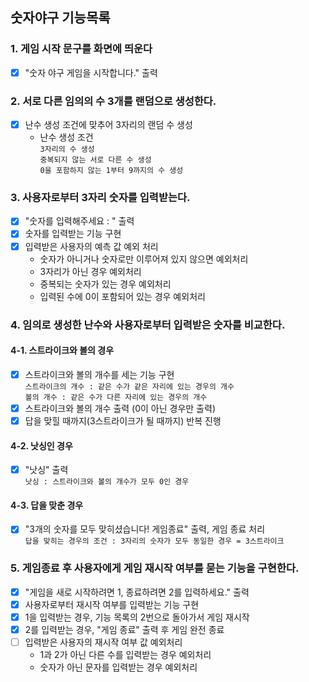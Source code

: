 ## 숫자야구 기능목록


### 1. 게임 시작 문구를 화면에 띄운다
  - [X] "숫자 야구 게임을 시작합니다." 출력


### 2. 서로 다른 임의의 수 3개를 랜덤으로 생성한다.
  - [X] 난수 생성 조건에 맞추어 3자리의 랜덤 수 생성
    - 난수 생성 조건
    <br>`3자리의 수 생성`
    <br>`중복되지 않는 서로 다른 수 생성`
    <br>`0을 포함하지 않는 1부터 9까지의 수 생성`


### 3. 사용자로부터 3자리 숫자를 입력받는다.
  - [X] "숫자를 입력해주세요 : " 출력
  - [X] 숫자를 입력받는 기능 구현
  - [X] 입력받은 사용자의 예측 값 예외 처리 
    - 숫자가 아니거나 숫자로만 이루어져 있지 않으면 예외처리
    - 3자리가 아닌 경우 예외처리
    - 중복되는 숫자가 있는 경우 예외처리
    - 입력된 수에 0이 포함되어 있는 경우 예외처리


### 4. 임의로 생성한 난수와 사용자로부터 입력받은 숫자를 비교한다.

#### 4-1. 스트라이크와 볼의 경우
  - [X] 스트라이크와 볼의 개수를 세는 기능 구현
    <br>`스트라이크의 개수 : 같은 수가 같은 자리에 있는 경우의 개수`
    <br>`볼의 개수 : 같은 수가 다른 자리에 있는 경우의 개수`
  - [X] 스트라이크와 볼의 개수 출력 (0이 아닌 경우만 출력)
  - [X] 답을 맞힐 때까지(3스트라이크가 될 때까지) 반복 진행

#### 4-2. 낫싱인 경우
  - [X] "낫싱" 출력
    <br>`낫싱 : 스트라이크와 볼의 개수가 모두 0인 경우`

#### 4-3. 답을 맞춘 경우
  - [X] "3개의 숫자를 모두 맞히셨습니다! 게임종료" 출력, 게임 종료 처리
    <br>`답을 맞히는 경우의 조건 : 3자리의 숫자가 모두 동일한 경우 = 3스트라이크`


### 5. 게임종료 후 사용자에게 게임 재시작 여부를 묻는 기능을 구현한다.
  - [X] "게임을 새로 시작하려면 1, 종료하려면 2를 입력하세요." 출력
  - [X] 사용자로부터 재시작 여부를 입력받는 기능 구현
  - [X] 1을 입력받는 경우, 기능 목록의 2번으로 돌아가서 게임 재시작
  - [X] 2를 입력받는 경우, "게임 종료" 출력 후 게임 완전 종료
  - [ ] 입력받은 사용자의 재시작 여부 값 예외처리
    - 1과 2가 아닌 다른 수를 입력받는 경우 예외처리
    - 숫자가 아닌 문자를 입력받는 경우 예외처리